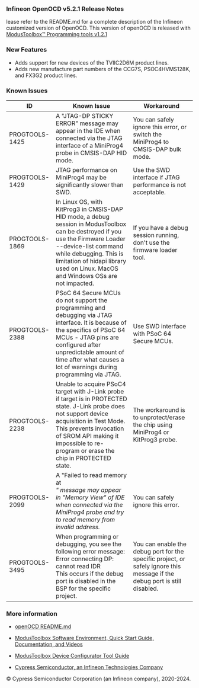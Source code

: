 ### Infineon OpenOCD v5.2.1 Release Notes

lease refer to the README.md for a complete description of the Infineon customized version of OpenOCD. This version of openOCD is released with [ModusToolbox™ Programming tools v1.2.1 ](https://softwaretools.infineon.com/tools/com.ifx.tb.tool.modustoolboxprogtools)

### New Features

- Adds support for new devices of the TVIIC2D6M product lines.
- Adds new manufacture part numbers of the CCG7S, PSOC4HVMS128K, and FX3G2 product lines.

### Known Issues

| ID                                | Known Issue                       | Workaround                          | 
|-----------------------------------|-----------------------------------|-----------------------------------|
|  PROGTOOLS-1425 | A "JTAG-DP STICKY ERROR" message may appear in the IDE when connected via the JTAG interface of a MiniProg4 probe in CMSIS-DAP HID mode.  |  You can safely ignore this error, or switch the MiniProg4 to CMSIS-DAP bulk mode. | 
|  PROGTOOLS-1429 | JTAG performance on MiniProg4 may be significantly slower than SWD.  |  Use the SWD interface if JTAG performance is not acceptable. |
|  PROGTOOLS-1869 | In Linux OS, with KitProg3 in CMSIS-DAP HID mode, a debug session in ModusToolbox can be destroyed if you use the Firmware Loader --device-list command while debugging. This is limitation of hidapi library used on Linux. MacOS and Windows OSs are not impacted. | If you have a debug session running, don't use the firmware loader tool.  |
|  PROGTOOLS-2388 | PSoC 64 Secure MCUs do not support the programming and debugging via JTAG interface.  It is because of the specifics of PSoC 64 MCUs - JTAG pins are configured after unpredictable amount of time after what causes a lot of warnings during programming via JTAG. | Use SWD interface with PSoC 64 Secure MCUs.  |
|  PROGTOOLS-2238 | Unable to acquire PSoC4 target with J-Link probe if target is in PROTECTED state. J-Link probe does not support device acquisition in Test Mode. This prevents invocation of SROM API making it impossible to re-program or erase the chip in PROTECTED state. | The workaround is to unprotect/erase the chip using MiniProg4 or KitProg3 probe.  |
|  PROGTOOLS-2099 | A "Failed to read memory at <address>" message may appear in "Memory View" of IDE when connected via the MiniProg4 probe and try to read memory from invalid address. | You can safely ignore this error.  |
|  PROGTOOLS-3495 | When programming or debugging, you see the following error message:<br>Error connecting DP: cannot read IDR<br>This occurs if the debug port is disabled in the BSP for the specific project. | You can enable the debug port for the specific project, or safely ignore this message if the debug port is still disabled. |

### More information

-   [openOCD
    README.md](https://github.com/Infineon/openocd/blob/main/README.MD)

-   [ModusToolbox Software Environment, Quick Start Guide, Documentation, and
    Videos](https://www.infineon.com/cms/en/design-support/tools/sdk/modustoolbox-software/)

-   [ModusToolbox Device Configurator Tool
    Guide](https://www.infineon.com/ModusToolboxDeviceConfig)

-   [Cypress Semiconductor, an Infineon Technologies Company](https://www.infineon.com/)

© Cypress Semiconductor Corporation (an Infineon company), 2020-2024.


